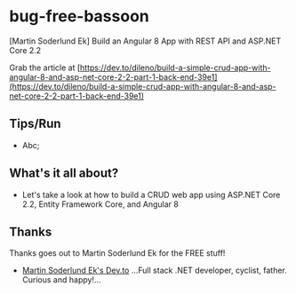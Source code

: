 # bug-free-bassoon
[Martin Soderlund Ek] Build an Angular 8 App with REST API and ASP.NET Core 2.2

Grab the article at [https://dev.to/dileno/build-a-simple-crud-app-with-angular-8-and-asp-net-core-2-2-part-1-back-end-39e1](https://dev.to/dileno/build-a-simple-crud-app-with-angular-8-and-asp-net-core-2-2-part-1-back-end-39e1)

## Tips/Run

* Abc;

## What's it all about?

* Let's take a look at how to build a CRUD web app using ASP.NET Core 2.2, Entity Framework Core, and Angular 8

## Thanks

Thanks goes out to Martin Soderlund Ek for the FREE stuff!

* [Martin Soderlund Ek's Dev.to](https://dev.to/dileno) ...Full stack .NET developer, cyclist, father. Curious and happy!...
